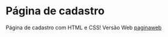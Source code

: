 # Página de cadastro
Página de cadastro com HTML e CSS!
Versão Web
[paginaweb](https://user-images.githubusercontent.com/87820972/130707343-78cdf13b-1f4d-472b-9703-93e23934bf9e.PNG)
